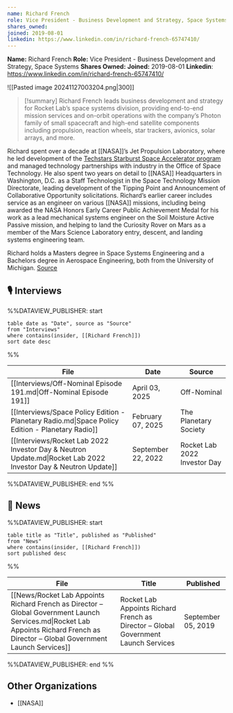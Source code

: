 ```yaml
---
name: Richard French
role: Vice President - Business Development and Strategy, Space Systems
shares_owned: 
joined: 2019-08-01
linkedin: https://www.linkedin.com/in/richard-french-65747410/
---
```


**Name:** Richard French
**Role:** Vice President - Business Development and Strategy, Space Systems
**Shares Owned:** 
**Joined:** 2019-08-01
**Linkedin**: https://www.linkedin.com/in/richard-french-65747410/

![[Pasted image 20241127003204.png|300]]

>[!summary]
Richard French leads business development and strategy for Rocket Lab’s space systems division, providing end-to-end mission services and on-orbit operations with the company’s Photon family of small spacecraft and high-end satellite components including propulsion, reaction wheels, star trackers, avionics, solar arrays, and more.
>
Richard spent over a decade at [[NASA]]’s Jet Propulsion Laboratory, where he led development of the [Techstars Starburst Space Accelerator program](https://www.techstars.com/accelerators/space) and managed technology partnerships with industry in the Office of Space Technology. He also spent two years on detail to [[NASA]] Headquarters in Washington, D.C. as a Staff Technologist in the Space Technology Mission Directorate, leading development of the Tipping Point and Announcement of Collaborative Opportunity solicitations. Richard’s earlier career includes service as an engineer on various [[NASA]] missions, including being awarded the NASA Honors Early Career Public Achievement Medal for his work as a lead mechanical systems engineer on the Soil Moisture Active Passive mission, and helping to land the Curiosity Rover on Mars as a member of the Mars Science Laboratory entry, descent, and landing systems engineering team.
>
Richard holds a Masters degree in Space Systems Engineering and a Bachelors degree in Aerospace Engineering, both from the University of Michigan.
[Source](https://www.rocketlabusa.com/about/team/)


## 🎙️ Interviews
%%DATAVIEW_PUBLISHER: start
```
table date as "Date", source as "Source"
from "Interviews"
where contains(insider, [[Richard French]])
sort date desc
```
%%

| File                                                                                                           | Date               | Source                       |
| -------------------------------------------------------------------------------------------------------------- | ------------------ | ---------------------------- |
| [[Interviews/Off-Nominal Episode 191.md\|Off-Nominal Episode 191]]                                             | April 03, 2025     | Off-Nominal                  |
| [[Interviews/Space Policy Edition - Planetary Radio.md\|Space Policy Edition - Planetary Radio]]               | February 07, 2025  | The Planetary Society        |
| [[Interviews/Rocket Lab 2022 Investor Day & Neutron Update.md\|Rocket Lab 2022 Investor Day & Neutron Update]] | September 22, 2022 | Rocket Lab 2022 Investor Day |

%%DATAVIEW_PUBLISHER: end %%

## 📰 News
%%DATAVIEW_PUBLISHER: start
```
table title as "Title", published as "Published"
from "News"
where contains(insider, [[Richard French]])
sort published desc
```
%%

| File                                                                                                                                                                               | Title                                                                               | Published          |
| ---------------------------------------------------------------------------------------------------------------------------------------------------------------------------------- | ----------------------------------------------------------------------------------- | ------------------ |
| [[News/Rocket Lab Appoints Richard French as Director – Global Government Launch Services.md\|Rocket Lab Appoints Richard French as Director – Global Government Launch Services]] | Rocket Lab Appoints Richard French as Director – Global Government Launch Services  | September 05, 2019 |

%%DATAVIEW_PUBLISHER: end %%

## Other Organizations

-  [[NASA]]